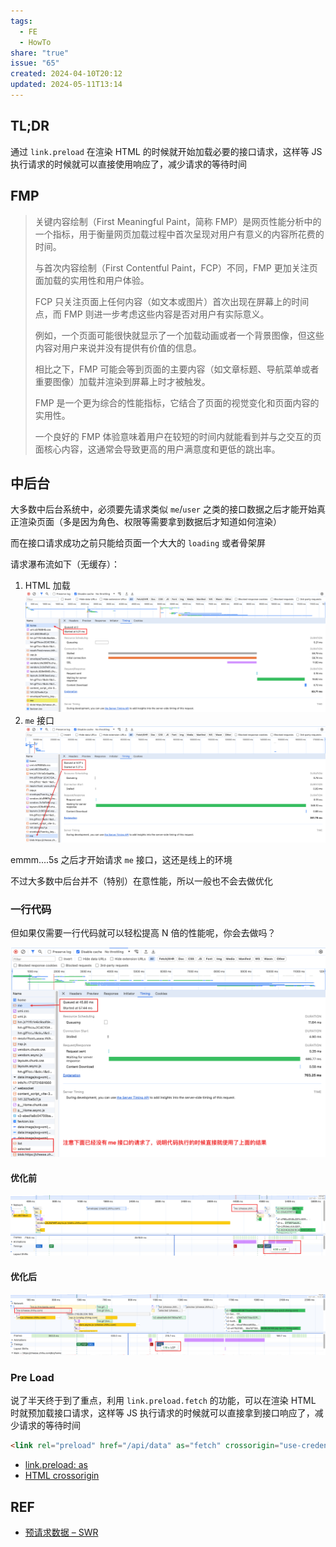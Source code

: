 ```yaml
---  
tags:  
  - FE  
  - HowTo  
share: "true"  
issue: "65"  
created: 2024-04-10T20:12  
updated: 2024-05-11T13:14  
---  
```

  
## TL;DR  
  
通过 `link.preload` 在渲染 HTML 的时候就开始加载必要的接口请求，这样等 JS 执行请求的时候就可以直接使用响应了，减少请求的等待时间  
  
## FMP  
  
> 关键内容绘制（First Meaningful Paint，简称 FMP）是网页性能分析中的一个指标，用于衡量网页加载过程中首次呈现对用户有意义的内容所花费的时间。  
>  
> 与首次内容绘制（First Contentful Paint，FCP）不同，FMP 更加关注页面加载的实用性和用户体验。  
>  
> FCP 只关注页面上任何内容（如文本或图片）首次出现在屏幕上的时间点，而 FMP 则进一步考虑这些内容是否对用户有实际意义。  
>  
> 例如，一个页面可能很快就显示了一个加载动画或者一个背景图像，但这些内容对用户来说并没有提供有价值的信息。  
>  
> 相比之下，FMP 可能会等到页面的主要内容（如文章标题、导航菜单或者重要图像）加载并渲染到屏幕上时才被触发。  
>  
> FMP 是一个更为综合的性能指标，它结合了页面的视觉变化和页面内容的实用性。  
>  
> 一个良好的 FMP 体验意味着用户在较短的时间内就能看到并与之交互的页面核心内容，这通常会导致更高的用户满意度和更低的跳出率。  
  
## 中后台  
  
大多数中后台系统中，必须要先请求类似 `me`/`user` 之类的接口数据之后才能开始真正渲染页面（多是因为角色、权限等需要拿到数据后才知道如何渲染）  
  
而在接口请求成功之前只能给页面一个大大的 `loading` 或者骨架屏  
  
请求瀑布流如下（无缓存）：  
  
1. HTML 加载    
   ![](https://raw.githubusercontent.com/lei4519/picture-bed/main/images/202404101120%20Pre%20Load--2024-04-10_11.29.34.png)  
2. `me` 接口    
   ![](https://raw.githubusercontent.com/lei4519/picture-bed/main/images/202404101120%20Pre%20Load--2024-04-10_11.30.13.png)  
  
emmm....5s 之后才开始请求 `me` 接口，这还是线上的环境  
  
不过大多数中后台并不（特别）在意性能，所以一般也不会去做优化  
  
### 一行代码  
  
但如果仅需要一行代码就可以轻松提高 N 倍的性能呢，你会去做吗？  
  
![](https://raw.githubusercontent.com/lei4519/picture-bed/main/images/202404101120%20Pre%20Load--2024-04-10_12.02.24.png)  
  
#### 优化前  
  
![](https://raw.githubusercontent.com/lei4519/picture-bed/main/images/FMP%EF%BC%8C%E4%BD%86%E4%B8%AD%E5%90%8E%E5%8F%B0--2024-04-10_13.02.58.png)  
  
#### 优化后  
  
![](https://raw.githubusercontent.com/lei4519/picture-bed/main/images/FMP%EF%BC%8C%E4%BD%86%E4%B8%AD%E5%90%8E%E5%8F%B0--2024-04-10_12.58.35.png)  
  
### Pre Load  
  
说了半天终于到了重点，利用 `link.preload.fetch` 的功能，可以在渲染 HTML 时就预加载接口请求，这样等 JS 执行请求的时候就可以直接拿到接口响应了，减少请求的等待时间  
  
```html  
<link rel="preload" href="/api/data" as="fetch" crossorigin="use-credentials" />  
```  
  
- [link.preload: as](https://developer.mozilla.org/zh-CN/docs/Web/HTML/Element/link#as)  
- [HTML crossorigin](https://developer.mozilla.org/zh-CN/docs/Web/HTML/Attributes/crossorigin)  
  
## REF  
  
- [预请求数据 – SWR](https://swr.vercel.app/zh-CN/docs/prefetching)  
